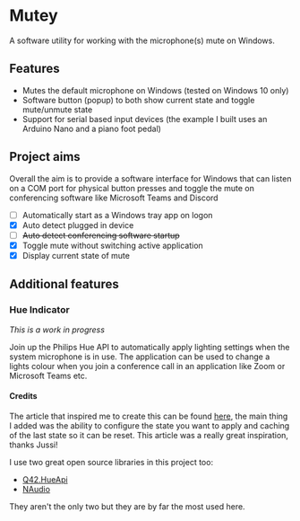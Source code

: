 # Mutey

A software utility for working with the microphone(s) mute on Windows.

## Features

- Mutes the default microphone on Windows (tested on Windows 10 only)
- Software button (popup) to both show current state and toggle mute/unmute state
- Support for serial based input devices (the example I built uses an Arduino Nano and a piano foot pedal)

## Project aims

Overall the aim is to provide a software interface for Windows that can listen on a COM port for physical button presses
and toggle the mute on conferencing software like Microsoft Teams and Discord

- [ ] Automatically start as a Windows tray app on logon
- [x] Auto detect plugged in device
- [ ] ~~Auto detect conferencing software startup~~
- [x] Toggle mute without switching active application
- [x] Display current state of mute

## Additional features

### Hue Indicator

*This is a work in progress*

Join up the Philips Hue API to automatically apply lighting settings when the system microphone is in use. The
application can be used to change a lights colour when you join a conference call in an application like Zoom or
Microsoft Teams etc.

#### Credits

The article that inspired me to create this can be
found [here](https://jussiroine.com/2020/06/building-a-custom-presence-light-solution-using-philips-hue-lights-and-c/),
the main thing I added was the ability to configure the state you want to apply and caching of the last state so it can
be reset. This article was a really great inspiration, thanks Jussi!

I use two great open source libraries in this project too:

- [Q42.HueApi](https://github.com/michielpost/Q42.HueApi)
- [NAudio](https://github.com/naudio/NAudio)

They aren't the only two but they are by far the most used here.
